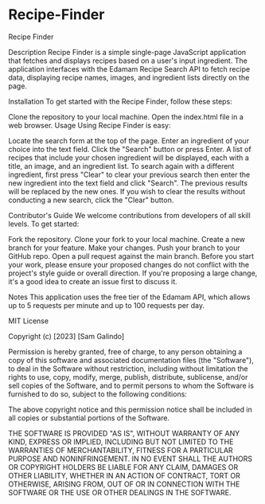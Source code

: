 # Recipe-Finder
Recipe Finder

Description
Recipe Finder is a simple single-page JavaScript application that fetches and displays recipes based on a user's input ingredient. The application interfaces with the Edamam Recipe Search API to fetch recipe data, displaying recipe names, images, and ingredient lists directly on the page.

Installation
To get started with the Recipe Finder, follow these steps:

Clone the repository to your local machine.
Open the index.html file in a web browser.
Usage
Using Recipe Finder is easy:

Locate the search form at the top of the page.
Enter an ingredient of your choice into the text field.
Click the "Search" button or press Enter.
A list of recipes that include your chosen ingredient will be displayed, each with a title, an image, and an ingredient list.
To search again with a different ingredient, first press "Clear" to clear your previous search then enter the new ingredient into the text field and click "Search". The previous results will be replaced by the new ones.
If you wish to clear the results without conducting a new search, click the "Clear" button.

Contributor's Guide
We welcome contributions from developers of all skill levels. To get started:

Fork the repository.
Clone your fork to your local machine.
Create a new branch for your feature.
Make your changes.
Push your branch to your GitHub repo.
Open a pull request against the main branch.
Before you start your work, please ensure your proposed changes do not conflict with the project's style guide or overall direction. If you're proposing a large change, it's a good idea to create an issue first to discuss it.

Notes
This application uses the free tier of the Edamam API, which allows up to 5 requests per minute and up to 100 requests per day.

MIT License

Copyright (c) [2023] [Sam Galindo]

Permission is hereby granted, free of charge, to any person obtaining a copy
of this software and associated documentation files (the "Software"), to deal
in the Software without restriction, including without limitation the rights
to use, copy, modify, merge, publish, distribute, sublicense, and/or sell
copies of the Software, and to permit persons to whom the Software is
furnished to do so, subject to the following conditions:

The above copyright notice and this permission notice shall be included in all
copies or substantial portions of the Software.

THE SOFTWARE IS PROVIDED "AS IS", WITHOUT WARRANTY OF ANY KIND, EXPRESS OR
IMPLIED, INCLUDING BUT NOT LIMITED TO THE WARRANTIES OF MERCHANTABILITY,
FITNESS FOR A PARTICULAR PURPOSE AND NONINFRINGEMENT. IN NO EVENT SHALL THE
AUTHORS OR COPYRIGHT HOLDERS BE LIABLE FOR ANY CLAIM, DAMAGES OR OTHER
LIABILITY, WHETHER IN AN ACTION OF CONTRACT, TORT OR OTHERWISE, ARISING FROM,
OUT OF OR IN CONNECTION WITH THE SOFTWARE OR THE USE OR OTHER DEALINGS IN THE
SOFTWARE.
